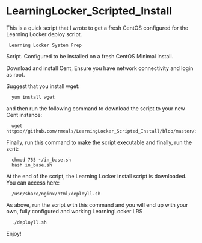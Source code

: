 # LearningLocker_Scripted_Install
This is a quick script that I wrote to get a fresh CentOS configured for the Learning Locker deploy script.


     Learning Locker System Prep

 Script. Configured to be installed on a 
 fresh CentOS Minimal install.
 
 Download and install Cent, Ensure you have 
 network connectivity and login as root.

 Suggest that you install wget:
 
      yum install wget
 
 and then run the following command to 
 download the script to your new Cent 
 instance:
 
      wget https://github.com/rmeals/LearningLocker_Scripted_Install/blob/master/in_base.sh
 
 Finally, run this command to make the script 
 executable and finally, run the scrit:
 
      chmod 755 ~/in_base.sh
      bash in_base.sh
 

 At the end of the script, the Learning Locker
 install script is downloaded. You can access
 here:

      /usr/share/nginx/html/deployll.sh

 As above, run the script with this command and
 you will end up with your own, fully configured
 and working LearningLocker LRS

      ./deployll.sh

 Enjoy!  

